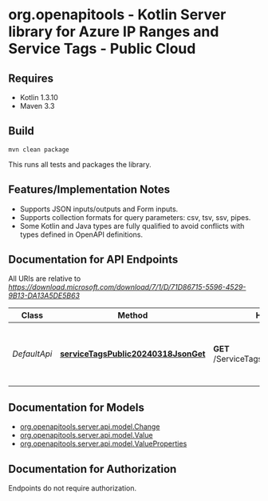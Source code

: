 # org.openapitools - Kotlin Server library for Azure IP Ranges and Service Tags - Public Cloud

## Requires

* Kotlin 1.3.10
* Maven 3.3

## Build

```
mvn clean package
```

This runs all tests and packages the library.

## Features/Implementation Notes

* Supports JSON inputs/outputs and Form inputs.
* Supports collection formats for query parameters: csv, tsv, ssv, pipes.
* Some Kotlin and Java types are fully qualified to avoid conflicts with types defined in OpenAPI definitions.

<a id="documentation-for-api-endpoints"></a>
## Documentation for API Endpoints

All URIs are relative to *https://download.microsoft.com/download/7/1/D/71D86715-5596-4529-9B13-DA13A5DE5B63*

Class | Method | HTTP request | Description
------------ | ------------- | ------------- | -------------
*DefaultApi* | [**serviceTagsPublic20240318JsonGet**](docs/DefaultApi.md#servicetagspublic20240318jsonget) | **GET** /ServiceTags_Public_20240318.json | Get Azure IP Ranges and Service Tags - Public Cloud


<a id="documentation-for-models"></a>
## Documentation for Models

 - [org.openapitools.server.api.model.Change](docs/Change.md)
 - [org.openapitools.server.api.model.Value](docs/Value.md)
 - [org.openapitools.server.api.model.ValueProperties](docs/ValueProperties.md)


<a id="documentation-for-authorization"></a>
## Documentation for Authorization

Endpoints do not require authorization.

